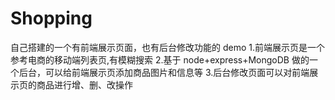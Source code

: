 # Shopping
自己搭建的一个有前端展示页面，也有后台修改功能的 demo
1.前端展示页是一个参考电商的移动端列表页,有模糊搜索
2.基于 node+express+MongoDB 做的一个后台，可以给前端展示页添加商品图片和信息等
3.后台修改页面可以对前端展示页的商品进行增、删、改操作
